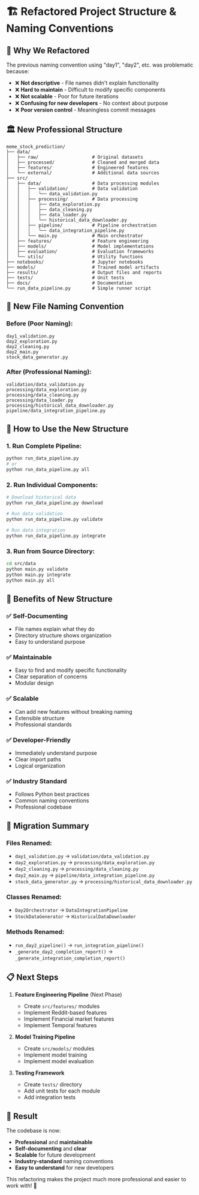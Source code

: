 # 🏗️ Refactored Project Structure & Naming Conventions

## 🎯 **Why We Refactored**

The previous naming convention using "day1", "day2", etc. was problematic because:
- ❌ **Not descriptive** - File names didn't explain functionality
- ❌ **Hard to maintain** - Difficult to modify specific components
- ❌ **Not scalable** - Poor for future iterations
- ❌ **Confusing for new developers** - No context about purpose
- ❌ **Poor version control** - Meaningless commit messages

## 🏛️ **New Professional Structure**

```
meme_stock_prediction/
├── data/
│   ├── raw/                    # Original datasets
│   ├── processed/              # Cleaned and merged data
│   ├── features/               # Engineered features
│   └── external/               # Additional data sources
├── src/
│   ├── data/                   # Data processing modules
│   │   ├── validation/         # Data validation
│   │   │   └── data_validation.py
│   │   ├── processing/         # Data processing
│   │   │   ├── data_exploration.py
│   │   │   ├── data_cleaning.py
│   │   │   ├── data_loader.py
│   │   │   └── historical_data_downloader.py
│   │   ├── pipeline/           # Pipeline orchestration
│   │   │   └── data_integration_pipeline.py
│   │   └── main.py             # Main orchestrator
│   ├── features/               # Feature engineering
│   ├── models/                 # Model implementations
│   ├── evaluation/             # Evaluation frameworks
│   └── utils/                  # Utility functions
├── notebooks/                  # Jupyter notebooks
├── models/                     # Trained model artifacts
├── results/                    # Output files and reports
├── tests/                      # Unit tests
├── docs/                       # Documentation
└── run_data_pipeline.py        # Simple runner script
```

## 📁 **New File Naming Convention**

### **Before (Poor Naming):**
```
day1_validation.py
day2_exploration.py
day2_cleaning.py
day2_main.py
stock_data_generator.py
```

### **After (Professional Naming):**
```
validation/data_validation.py
processing/data_exploration.py
processing/data_cleaning.py
processing/data_loader.py
processing/historical_data_downloader.py
pipeline/data_integration_pipeline.py
```

## 🚀 **How to Use the New Structure**

### **1. Run Complete Pipeline:**
```bash
python run_data_pipeline.py
# or
python run_data_pipeline.py all
```

### **2. Run Individual Components:**
```bash
# Download historical data
python run_data_pipeline.py download

# Run data validation
python run_data_pipeline.py validate

# Run data integration
python run_data_pipeline.py integrate
```

### **3. Run from Source Directory:**
```bash
cd src/data
python main.py validate
python main.py integrate
python main.py all
```

## 🎯 **Benefits of New Structure**

### ✅ **Self-Documenting**
- File names explain what they do
- Directory structure shows organization
- Easy to understand purpose

### ✅ **Maintainable**
- Easy to find and modify specific functionality
- Clear separation of concerns
- Modular design

### ✅ **Scalable**
- Can add new features without breaking naming
- Extensible structure
- Professional standards

### ✅ **Developer-Friendly**
- Immediately understand purpose
- Clear import paths
- Logical organization

### ✅ **Industry Standard**
- Follows Python best practices
- Common naming conventions
- Professional codebase

## 🔄 **Migration Summary**

### **Files Renamed:**
- `day1_validation.py` → `validation/data_validation.py`
- `day2_exploration.py` → `processing/data_exploration.py`
- `day2_cleaning.py` → `processing/data_cleaning.py`
- `day2_main.py` → `pipeline/data_integration_pipeline.py`
- `stock_data_generator.py` → `processing/historical_data_downloader.py`

### **Classes Renamed:**
- `Day2Orchestrator` → `DataIntegrationPipeline`
- `StockDataGenerator` → `HistoricalDataDownloader`

### **Methods Renamed:**
- `run_day2_pipeline()` → `run_integration_pipeline()`
- `_generate_day2_completion_report()` → `_generate_integration_completion_report()`

## 📋 **Next Steps**

1. **Feature Engineering Pipeline** (Next Phase)
   - Create `src/features/` modules
   - Implement Reddit-based features
   - Implement Financial market features
   - Implement Temporal features

2. **Model Training Pipeline**
   - Create `src/models/` modules
   - Implement model training
   - Implement model evaluation

3. **Testing Framework**
   - Create `tests/` directory
   - Add unit tests for each module
   - Add integration tests

## 🎉 **Result**

The codebase is now:
- **Professional** and **maintainable**
- **Self-documenting** and **clear**
- **Scalable** for future development
- **Industry-standard** naming conventions
- **Easy to understand** for new developers

This refactoring makes the project much more professional and easier to work with! 🚀 